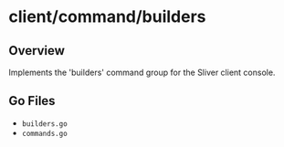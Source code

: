 # client/command/builders

## Overview

Implements the 'builders' command group for the Sliver client console.

## Go Files

- `builders.go`
- `commands.go`

